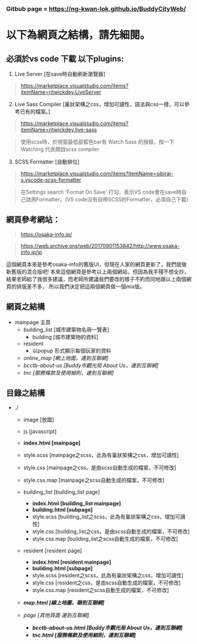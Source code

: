 ### Gitbub page = https://ng-kwan-lok.github.io/BuddyCityWeb/ ###

# 以下為網頁之結構，請先細閱。 #

## 必須於vs code 下載 以下plugins: ##
1. Live Server [在save時自動刷新瀏覽器]
  >https://marketplace.visualstudio.com/items?itemName=ritwickdey.LiveServer
2. Live Sass Compiler [巢狀架構之css，增加可讀性，語法與css一樣，可以參考已有的檔案。]
  >https://marketplace.visualstudio.com/items?itemName=ritwickdey.live-sass
  
  > 使用scss時，於視窗最低部藍色bar有 Watch Sass 的按鈕，按一下 Watching 代表開啟scss compiler
3. SCSS Formatter [自動排位]
  >https://marketplace.visualstudio.com/items?itemName=sibiraj-s.vscode-scss-formatter
  
  > 在Settings search 'Format On Save' 打勾，表示VS code會在save時自己啟用Formatter。(VS code沒有自帶SCSS的Formatter，必須自己下載)

## 網頁參考網站： ##

> https://osaka-info.jp/

> https://web.archive.org/web/20170901153842/http://www.osaka-info.jp/jp

這個網頁本來是參考osaka-info的舊版UI，但現在人家的網頁更新了，我們就做新舊版的混合版吧!
本來這個網頁是參考以上兩個網站，但因為我手殘不想全抄，結果老師給了我很多建議，而老師所建議我們要改的樣子不約而同地跟以上兩個網頁的排版差不多，
所以我們決定把這兩個網頁做一個mix版。

## 網頁之結構 ##
* mainpage 主頁
  * building_list [城市建築物名冊一覽表]
    * building [城市建築物的資料]
  * resident
    * 以popup 形式顯示每個玩家的資料
   * *online_map [網上地圖，連到互聯網]*
   * *bcctb-about-us [Buddy市觀光局 About Us，連到互聯網]*
   * *tnc [服務條款及使用細則，連到互聯網]*

## 目錄之結構 ##
* ./
  * image [放圖]
  * js [javascript]
  * **index.html [mainpage]**
  * style.scss [mainpage之scss，此為有巢狀架構之css，增加可讀性]
  * style.css [mainpage之css，是由scss自動生成的檔案，不可修改]
  * style.css.map [mainpage之scss自動生成的檔案，不可修改]

  * building_list [building_list page]
    * **index.html [building_list mainpage]**
    * **building.html [subpage]**
    * style.scss [building_list之scss，此為有巢狀架構之css，增加可讀性]
    * style.css [building_list之css，是由scss自動生成的檔案，不可修改]
    * style.css.map [building_list之scss自動生成的檔案，不可修改]

  * resident [resident page]
    * **index.html [resident mainpage]**
    * **building.html [subpage]**
    * style.scss [resident之scss，此為有巢狀架構之css，增加可讀性]
    * style.css [resident之css，是由scss自動生成的檔案，不可修改]
    * style.css.map [resident之scss自動生成的檔案，不可修改]
    
  * ***map.html [線上地圖，聯到互聯網]***
  
  * *page [其他頁面 連到互聯網]*
    * ***bcctb-about-us.html [Buddy市觀光局 About Us，連到互聯網]***
    * ***tnc.html [服務條款及使用細則，連到互聯網]***
